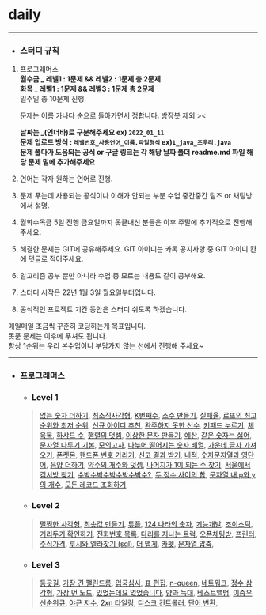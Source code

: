 # daily
***

+ ### 스터디 규칙
1. 프로그래머스               
**월수금 _ 레벨1 : 1문제 && 레벨2 : 1문제 총 2문제                       
화목 _ 레벨1 : 1문제 && 레벨3 : 1문제 총 2문제**                                                                             
일주일 총 10문제 진행.             
                 
      문제는 이름 가나다 순으로 돌아가면서 정합니다.
      방장봇 제외 ><
   
      **날짜는 _(언더바)로 구분해주세요 ex) `2022_01_11`         
      문제 업로드 방식 : `레벨번호_사용언어_이름.파일형식` ex)`1_java_조우리.java`                    
      문제 풀다가 도움되는 공식 or 구글 링크는 각 해당 날짜 폴더 readme.md 파일 해당 문제 밑에 추가해주세요**
  
2. 언어는 각자 원하는 언어로 진행.
3. 문제 푸는데 사용되는 공식이나 이해가 안되는 부분 수업 중간중간 팀즈 or 채팅방에서 설명.
4. 월화수목금 5일 진행
금요일까지 못끝내신 분들은 이후 주말에 추가적으로 진행해주세요.
5. 해결한 문제는 GIT에 공유해주세요.
GIT 아이디는 카톡 공지사항 중 GIT 아이디 칸에 댓글로 적어주세요.

6. 알고리즘 공부 뿐만 아니라 수업 중 모르는 내용도 같이 공부해요.

7. 스터디 시작은 22년 1월 3일 월요일부터입니다.<br>

8. 공식적인 프로젝트 기간 동안은 스터디 쉬도록 하겠습니다.<br>

매일매일 조금씩 꾸준히 코딩하는게 목표입니다.            
못푼 문제는 이후에 푸셔도 됩니다.              
항상 1순위는 우리 본수업이니 부담가지 않는 선에서 진행해 주세요~
***


+ ### 프로그래머스
  +  ### Level 1
  >  [없는 숫자 더하기](https://programmers.co.kr/learn/courses/30/lessons/86051), 
  >  [최소직사각형](https://programmers.co.kr/learn/courses/30/lessons/86491), 
  >  [K번째수](https://programmers.co.kr/learn/courses/30/lessons/42748), 
  >  [소수 만들기](https://programmers.co.kr/learn/courses/30/lessons/12977), 
  >  [실패율](https://programmers.co.kr/learn/courses/30/lessons/42889), 
  >  [로또의 최고 순위와 최저 순위](https://programmers.co.kr/learn/courses/30/lessons/77484), 
  >  [신규 아이디 추천](https://programmers.co.kr/learn/courses/30/lessons/72410), 
  >  [완주하지 못한 선수](https://programmers.co.kr/learn/courses/30/lessons/42576), 
  >  [키패드 누르기](https://programmers.co.kr/learn/courses/30/lessons/67256), 
  >  [체육복](https://programmers.co.kr/learn/courses/30/lessons/42862),
  >  [하샤드 수](https://programmers.co.kr/learn/courses/30/lessons/12947),
  >  [행렬의 덧셈](https://programmers.co.kr/learn/courses/30/lessons/12950),
  >  [이상한 문자 만들기](https://programmers.co.kr/learn/courses/30/lessons/12930),
  >  [예산](https://programmers.co.kr/learn/courses/30/lessons/12982),
  >  [같은 숫자는 싫어](https://programmers.co.kr/learn/courses/30/lessons/12906),
  >  [문자열 다루기 기본](https://programmers.co.kr/learn/courses/30/lessons/12918),
  >  [모의고사](https://programmers.co.kr/learn/courses/30/lessons/42840),
  >  [나누어 떨어지는 숫자 배열](https://programmers.co.kr/learn/courses/30/lessons/12910),
  >  [가운데 글자 가져오기](https://programmers.co.kr/learn/courses/30/lessons/12903),
  >  [폰켓몬](https://programmers.co.kr/learn/courses/30/lessons/1845),
  >  [핸드폰 번호 가리기](https://programmers.co.kr/learn/courses/30/lessons/12948),
  >  [신고 결과 받기](https://programmers.co.kr/learn/courses/30/lessons/92334),
  >  [내적](https://programmers.co.kr/learn/courses/30/lessons/70128),
  >  [숫자문자열과 영단어](https://programmers.co.kr/learn/courses/30/lessons/81301),
  >  [음양 더하기](https://programmers.co.kr/learn/courses/30/lessons/76501),
  >  [약수의 개수와 덧셈](https://programmers.co.kr/learn/courses/30/lessons/77884),
  >  [나머지가 1이 되는 수 찾기](https://programmers.co.kr/learn/courses/30/lessons/87389),
  >  [서울에서 김서방 찾기](https://programmers.co.kr/learn/courses/30/lessons/12919),
  >  [수박수박수박수박수박수?](https://programmers.co.kr/learn/courses/30/lessons/12922),
  >  [두 정수 사이의 합](https://programmers.co.kr/learn/courses/30/lessons/12912),
  >  [문자열 내 p와 y의 개수](https://programmers.co.kr/learn/courses/30/lessons/12916),
  >  [모든 레코드 조회하기](https://programmers.co.kr/learn/courses/30/lessons/59034),

  +  ### Level 2
  >  [멀쩡한 사각형](https://programmers.co.kr/learn/courses/30/lessons/62048), 
  >  [최솟값 만들기](https://programmers.co.kr/learn/courses/30/lessons/12941), 
  >  [튜플](https://programmers.co.kr/learn/courses/30/lessons/64065), 
  >  [124 나라의 숫자](https://programmers.co.kr/learn/courses/30/lessons/12899), 
  >  [기능개발](https://programmers.co.kr/learn/courses/30/lessons/42586),
  >  [조이스틱](https://programmers.co.kr/learn/courses/30/lessons/42860),
  >  [거리두기 확인하기](https://programmers.co.kr/learn/courses/30/lessons/81302),
  >  [전화번호 목록](https://programmers.co.kr/learn/courses/30/lessons/42577),
  >  [다리를 지나는 트럭](https://programmers.co.kr/learn/courses/30/lessons/42583),
  >  [오픈채팅방](https://programmers.co.kr/learn/courses/30/lessons/42888),
  >  [프린터](https://programmers.co.kr/learn/courses/30/lessons/42587),
  >  [주식가격](https://programmers.co.kr/learn/courses/30/lessons/42584),
  >  [루시와 엘라찾기 (sql)](https://programmers.co.kr/learn/courses/30/lessons/59046),
  >  [더 맵게](https://programmers.co.kr/learn/courses/30/lessons/42626),
  >  [카펫](https://programmers.co.kr/learn/courses/30/lessons/42842),
  >  [문자열 압축](https://programmers.co.kr/learn/courses/30/lessons/60057),
  
  +  ### Level 3
  >  [등굣길](https://programmers.co.kr/learn/courses/30/lessons/42898), 
  >  [가장 긴 팰린드롬](https://programmers.co.kr/learn/courses/30/lessons/12904), 
  >  [입국심사](https://programmers.co.kr/learn/courses/30/lessons/43238), 
  >  [표 편집](https://programmers.co.kr/learn/courses/30/lessons/81303), 
  >  [n-queen](https://programmers.co.kr/learn/courses/30/lessons/12952),
  >  [네트워크](https://programmers.co.kr/learn/courses/30/lessons/43162),
  >  [정수 삼각형](https://programmers.co.kr/learn/courses/30/lessons/43105),
  >  [가장 먼 노드](https://programmers.co.kr/learn/courses/30/lessons/49189),
  >  [있었는데요 없었습니다](https://programmers.co.kr/learn/courses/30/lessons/59043),
  >  [양과 늑대](https://programmers.co.kr/learn/courses/30/lessons/92343),
  >  [베스트앨범](https://programmers.co.kr/learn/courses/30/lessons/42579),
  >  [이중우선순위큐](https://programmers.co.kr/learn/courses/30/lessons/42628),
  >  [야근 지수](https://programmers.co.kr/learn/courses/30/lessons/12927),
  >  [2xn 타일링](https://programmers.co.kr/learn/courses/30/lessons/12900),
  >  [디스크 컨트롤러](https://programmers.co.kr/learn/courses/30/lessons/42627),
  >  [단어 변환](https://programmers.co.kr/learn/courses/30/lessons/43163),
